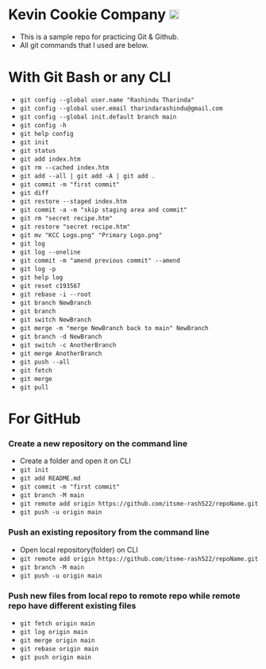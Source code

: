 # Kevin Cookie Company <img src="https://github.com/itsme-rash522/kevin-cookie-company/assets/127365805/cb710528-20af-4199-89a9-659f9df1185c" alt="cookie" width="20px">

- This is a sample repo for practicing Git & Github.
- All git commands that I used are below.

# With Git Bash or any CLI

- `git config --global user.name "Rashindu Tharinda"`
- `git config --global user.email tharindarashindu@gmail.com`
- `git config --global init.default branch main`
- `git config -h`
- `git help config`
- `git init`
- `git status`
- `git add index.htm`
- `git rm --cached index.htm`
- `git add --all | git add -A | git add .`
- `git commit -m "first commit"`
- `git diff`
- `git restore --staged index.htm`
- `git commit -a -m "skip staging area and commit"`
- `git rm "secret recipe.htm"`
- `git restore "secret recipe.htm"`
- `git mv "KCC Logo.png" "Primary Logo.png"`
- `git log`
- `git log --oneline`
- `git commit -m "amend previous commit" --amend`
- `git log -p`
- `git help log`
- `git reset c193567`
- `git rebase -i --root`
- `git branch NewBranch`
- `git branch`
- `git switch NewBranch`
- `git merge -m "merge NewBranch back to main" NewBranch`
- `git branch -d NewBranch`
- `git switch -c AnotherBranch`
- `git merge AnotherBranch`
- `git push --all`
- `git fetch`
- `git merge`
- `git pull`

# For GitHub

### Create a new repository on the command line

- Create a folder and open it on CLI
- `git init`
- `git add README.md`
- `git commit -m "first commit"`
- `git branch -M main`
- `git remote add origin https://github.com/itsme-rash522/repoName.git`
- `git push -u origin main`

### Push an existing repository from the command line

- Open local repository(folder) on CLI
- `git remote add origin https://github.com/itsme-rash522/repoName.git`
- `git branch -M main`
- `git push -u origin main`

### Push new files from local repo to remote repo while remote repo have different existing files

- `git fetch origin main`
- `git log origin main`
- `git merge origin main`
- `git rebase origin main`
- `git push origin main`
